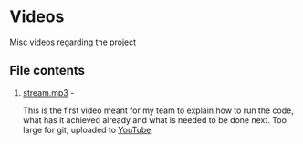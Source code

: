 # Videos

Misc videos regarding the project

## File contents

1. [stream.mp3](https://youtu.be/ehqFEdmrvxQ) - 
    
    This is the first video meant for my team to explain how to run the code, what has it achieved already and what is needed to be done next.
    Too large for git, uploaded to [YouTube](https://youtu.be/ehqFEdmrvxQ)

